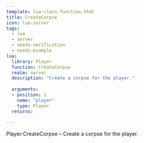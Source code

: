 ```yaml
---
template: lua-class-function.html
title: CreateCorpse
icon: lua-server
tags:
  - lua
  - server
  - needs-verification
  - needs-example
lua:
  library: Player
  function: CreateCorpse
  realm: server
  description: "Create a corpse for the player."
  
  arguments:
  - position: 1
    name: "player"
    type: Player
  returns:
    
---
```


<div class="lua__search__keywords">
Player:CreateCorpse &#x2013; Create a corpse for the player.
</div>
